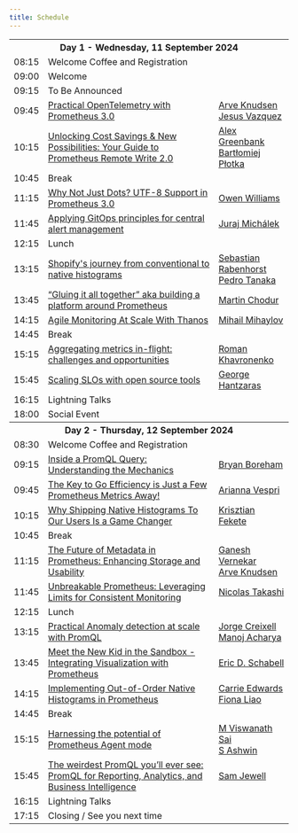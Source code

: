 ```yaml
---
title: Schedule
---
```


<table class="table schedule-table">
  <tr class="day">
    <th colspan="3">Day 1 - Wednesday, 11 September 2024</th>
  </tr>
  
  <tr class="break">
    <td>08:15</td>
    <td>Welcome Coffee and Registration</td>
    <td></td>
  </tr>
  <tr class="break">
    <td>09:00</td>
    <td>Welcome</td>
    <td></td>
  </tr>
   <tr class="talk">
    <td>09:15</td>
    <td>To Be Announced</td>
    <td></td>
   </tr>
   <tr class="talk">
    <td>09:45</td>
    <td>
      <a href="../talks/practical-opentelemetry-with-prometheus-30">Practical OpenTelemetry with Prometheus 3.0</a>
    </td>
    <td>
      <a href="../speakers/arve-knudsen">Arve Knudsen</a>
      <br>
      <a href="../speakers/jesus-vazquez">Jesus Vazquez</a>
      <br>
    </td>
  </tr>
   <tr class="talk">
    <td>10:15</td>
    <td>
      <a href="../talks/unlocking-cost-savings--new-possibilities-your-guide-to-prometheus-remote-write-20">Unlocking Cost Savings & New Possibilities: Your Guide to Prometheus Remote Write 2.0</a>
    </td>
    <td>
      <a href="../speakers/alex-greenbank">Alex Greenbank</a>
      <br>
      <a href="../speakers/bartłomiej-płotka">Bartłomiej Płotka</a>
      <br>
    </td>
  </tr>
  <tr class="break">
    <td>10:45</td>
    <td>Break</td>
    <td></td>
  </tr>
   <tr class="talk">
    <td>11:15</td>
    <td>
      <a href="../talks/why-not-just-dots-utf8-support-in-prometheus-30">Why Not Just Dots? UTF-8 Support in Prometheus 3.0</a>
    </td>
    <td>
      <a href="../speakers/owen-williams">Owen Williams</a>
      <br>
    </td>
  </tr>
   <tr class="talk">
    <td>11:45</td>
    <td>
      <a href="../talks/applying-gitops-principles-for-central-alert-management">Applying GitOps principles for central alert management</a>
    </td>
    <td>
      <a href="../speakers/juraj-michálek">Juraj Michálek</a>
      <br>
    </td>
  </tr>
  <tr class="break">
    <td>12:15</td>
    <td>Lunch</td>
    <td></td>
  </tr>
   <tr class="talk">
    <td>13:15</td>
    <td>
      <a href="../talks/shopifys-journey-from-conventional-to-native-histograms">Shopify's journey from conventional to native histograms</a>
    </td>
    <td>
      <a href="../speakers/sebastian-rabenhorst">Sebastian Rabenhorst</a>
      <br>
      <a href="../speakers/pedro-tanaka">Pedro Tanaka</a>
      <br>
    </td>
  </tr>
   <tr class="talk">
    <td>13:45</td>
    <td>
      <a href="../talks/gluing-it-all-together-aka-building-a-platform-around-prometheus">“Gluing it all together” aka building a platform around Prometheus</a>
    </td>
    <td>
      <a href="../speakers/martin-chodur">Martin Chodur</a>
      <br>
    </td>
  </tr>
   <tr class="talk">
    <td>14:15</td>
    <td>
      <a href="../talks/agile-monitoring-at-scale-with-thanos">Agile Monitoring At Scale With Thanos</a>
    </td>
    <td>
      <a href="../speakers/mihail-mihaylov">Mihail Mihaylov</a>
      <br>
    </td>
  </tr>
  <tr class="break">
    <td>14:45</td>
    <td>Break</td>
    <td></td>
  </tr>
   <tr class="talk">
    <td>15:15</td>
    <td>
      <a href="../talks/aggregating-metrics-inflight-challenges-and-opportunities">Aggregating metrics in-flight: challenges and opportunities</a>
    </td>
    <td>
      <a href="../speakers/roman-khavronenko">Roman Khavronenko</a>
      <br>
    </td>
  </tr>
   <tr class="talk">
    <td>15:45</td>
    <td>
      <a href="../talks/scaling-slos-with-open-source-tools">Scaling SLOs with open source tools</a>
    </td>
    <td>
      <a href="../speakers/george-hantzaras">George Hantzaras</a>
      <br>
    </td>
  </tr>
  <tr class="break">
    <td>16:15</td>
    <td>Lightning Talks</td>
    <td></td>
  </tr>
  <tr class="break">
    <td>18:00</td>
    <td>Social Event</td>
    <td></td>
  </tr>
  <tr class="day">
    <th colspan="3">Day 2 - Thursday, 12 September 2024</th>
  </tr>
  
  <tr class="break">
    <td>08:30</td>
    <td>Welcome Coffee and Registration</td>
    <td></td>
  </tr>
   <tr class="talk">
    <td>09:15</td>
    <td>
      <a href="../talks/inside-a-promql-query-understanding-the-mechanics">Inside a PromQL Query: Understanding the Mechanics</a>
    </td>
    <td>
      <a href="../speakers/bryan-boreham">Bryan Boreham</a>
      <br>
    </td>
  </tr>
   <tr class="talk">
    <td>09:45</td>
    <td>
      <a href="../talks/the-key-to-go-efficiency-is-just-a-few-prometheus-metrics-away">The Key to Go Efficiency is Just a Few Prometheus Metrics Away!</a>
    </td>
    <td>
      <a href="../speakers/arianna-vespri">Arianna Vespri</a>
      <br>
    </td>
  </tr>
   <tr class="talk">
    <td>10:15</td>
    <td>
      <a href="../talks/why-shipping-native-histograms-to-our-users-is-a-game-changer">Why Shipping Native Histograms To Our Users Is a Game Changer</a>
    </td>
    <td>
      <a href="../speakers/krisztian-fekete">Krisztian Fekete</a>
      <br>
    </td>
  </tr>
  <tr class="break">
    <td>10:45</td>
    <td>Break</td>
    <td></td>
  </tr>
   <tr class="talk">
    <td>11:15</td>
    <td>
      <a href="../talks/the-future-of-metadata-in-prometheus-enhancing-storage-and-usability">The Future of Metadata in Prometheus: Enhancing Storage and Usability</a>
    </td>
    <td>
      <a href="../speakers/ganesh-vernekar">Ganesh Vernekar</a>
      <br>
      <a href="../speakers/arve-knudsen">Arve Knudsen</a>
      <br>
    </td>
  </tr>
   <tr class="talk">
    <td>11:45</td>
    <td>
      <a href="../talks/unbreakable-prometheus-leveraging-limits-for-consistent-monitoring">Unbreakable Prometheus: Leveraging Limits for Consistent Monitoring</a>
    </td>
    <td>
      <a href="../speakers/nicolas-takashi">Nicolas Takashi</a>
      <br>
    </td>
  </tr>
  <tr class="break">
    <td>12:15</td>
    <td>Lunch</td>
    <td></td>
  </tr>
   <tr class="talk">
    <td>13:15</td>
    <td>
      <a href="../talks/practical-anomaly-detection-at-scale-with-promql">Practical Anomaly detection at scale with PromQL</a>
    </td>
    <td>
      <a href="../speakers/jorge-creixell">Jorge Creixell</a>
      <br>
      <a href="../speakers/manoj-acharya">Manoj Acharya</a>
      <br>
    </td>
  </tr>
   <tr class="talk">
    <td>13:45</td>
    <td>
      <a href="../talks/meet-the-new-kid-in-the-sandbox--integrating-visualization-with-prometheus">Meet the New Kid in the Sandbox - Integrating Visualization with Prometheus</a>
    </td>
    <td>
      <a href="../speakers/eric-d-schabell">Eric D. Schabell</a>
      <br>
    </td>
  </tr>
   <tr class="talk">
    <td>14:15</td>
    <td>
      <a href="../talks/implementing-outoforder-native-histograms-in-prometheus">Implementing Out-of-Order Native Histograms in Prometheus</a>
    </td>
    <td>
      <a href="../speakers/carrie-edwards">Carrie Edwards</a>
      <br>
      <a href="../speakers/fiona-liao">Fiona Liao</a>
      <br>
    </td>
  </tr>
  <tr class="break">
    <td>14:45</td>
    <td>Break</td>
    <td></td>
  </tr>
   <tr class="talk">
    <td>15:15</td>
    <td>
      <a href="../talks/harnessing-the-potential-of-prometheus-agent-mode">Harnessing the potential of Prometheus Agent mode</a>
    </td>
    <td>
      <a href="../speakers/m-viswanath-sai">M Viswanath Sai</a>
      <br>
      <a href="../speakers/s-ashwin">S Ashwin</a>
      <br>
    </td>
  </tr>
   <tr class="talk">
    <td>15:45</td>
    <td>
      <a href="../talks/the-weirdest-promql-youll-ever-see-promql-for-reporting-analytics-and-business-intelligence">The weirdest PromQL you’ll ever see: PromQL for Reporting, Analytics, and Business Intelligence</a>
    </td>
    <td>
      <a href="../speakers/sam-jewell">Sam Jewell</a>
      <br>
    </td>
  </tr>
  <tr class="break">
    <td>16:15</td>
    <td>Lightning Talks</td>
    <td></td>
  </tr>
  <tr class="break">
    <td>17:15</td>
    <td>Closing / See you next time</td>
    <td></td>
  </tr>
</table>
